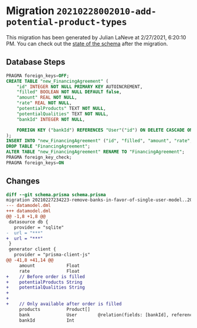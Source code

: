 # Migration `20210228002010-add-potential-product-types`

This migration has been generated by Julian LaNeve at 2/27/2021, 6:20:10 PM.
You can check out the [state of the schema](./schema.prisma) after the migration.

## Database Steps

```sql
PRAGMA foreign_keys=OFF;
CREATE TABLE "new_FinancingAgreement" (
    "id" INTEGER NOT NULL PRIMARY KEY AUTOINCREMENT,
    "filled" BOOLEAN NOT NULL DEFAULT false,
    "amount" REAL NOT NULL,
    "rate" REAL NOT NULL,
    "potentialProducts" TEXT NOT NULL,
    "potentialQualities" TEXT NOT NULL,
    "bankId" INTEGER NOT NULL,

    FOREIGN KEY ("bankId") REFERENCES "User"("id") ON DELETE CASCADE ON UPDATE CASCADE
);
INSERT INTO "new_FinancingAgreement" ("id", "filled", "amount", "rate", "bankId") SELECT "id", "filled", "amount", "rate", "bankId" FROM "FinancingAgreement";
DROP TABLE "FinancingAgreement";
ALTER TABLE "new_FinancingAgreement" RENAME TO "FinancingAgreement";
PRAGMA foreign_key_check;
PRAGMA foreign_keys=ON
```

## Changes

```diff
diff --git schema.prisma schema.prisma
migration 20210227234223-remove-banks-in-favor-of-single-user-model..20210228002010-add-potential-product-types
--- datamodel.dml
+++ datamodel.dml
@@ -1,8 +1,8 @@
 datasource db {
   provider = "sqlite"
-  url = "***"
+  url = "***"
 }
 generator client {
   provider = "prisma-client-js"
@@ -41,8 +41,14 @@
     amount            Float
     rate              Float
+    // Before order is filled
+    potentialProducts String
+    potentialQualities String
+
+
+    // Only available after order is filled
     products          Product[]
     bank              User        @relation(fields: [bankId], references: [id])
     bankId            Int
```


